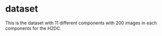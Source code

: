 # dataset
This is the dataset with 11 different components with 200 images in each components for the H2DC.
